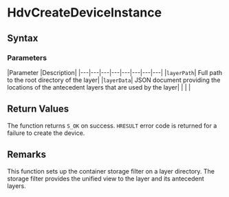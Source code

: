 # HdvCreateDeviceInstance

## Syntax

### Parameters
|Parameter     |Description|
|---|---|---|---|---|---|---|---| 
|`layerPath`| Full path to the root directory of the layer|
|`layerData`| JSON document providing the locations of the antecedent layers that are used by the layer|
|    |    | 



## Return Values

The function returns `S_OK` on success. `HRESULT` error code is returned for a failure to create the device.

## Remarks
This function sets up the container storage filter on a layer directory. The storage filter provides the unified view to the layer and its antecedent layers.